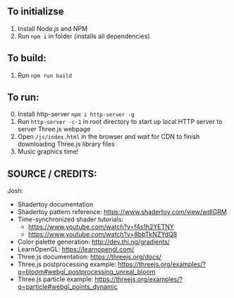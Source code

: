 ## To initializse
1. Install Node.js and NPM
2. Run `npm i` in folder (installs all dependencies)

## To build:
1. Run `npm run build`

## To run:
0. Install http-server `npm i http-server -g`
1. Run `http-server -c-1` in root directory to start up local HTTP server to server Three.js webpage
2. Open `/js/index.html` in the browser and *wait* for CDN to finish downloading Three.js library files
3. Music graphics time!

## SOURCE / CREDITS:

Josh:
- Shadertoy documentation
- Shadertoy pattern reference: https://www.shadertoy.com/view/wdlGRM
- Time-synchronized shader tutorials:
  * https://www.youtube.com/watch?v=f4s1h2YETNY
  * https://www.youtube.com/watch?v=8bbTkNZYdQ8
- Color palette generation: http://dev.thi.ng/gradients/  
- LearnOpenGL: https://learnopengl.com/
- Three.js documentation: https://threejs.org/docs/
- Three.js postprocessing example: https://threejs.org/examples/?q=bloom#webgl_postprocessing_unreal_bloom
- Three.js particle example: https://threejs.org/examples/?q=particle#webgl_points_dynamic
